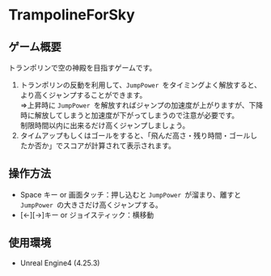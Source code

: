 # TrampolineForSky

## ゲーム概要
トランポリンで空の神殿を目指すゲームです。

1. トランポリンの反動を利用して、`JumpPower `をタイミングよく解放すると、より高くジャンプすることができます。  
  ⇒上昇時に `JumpPower `を解放すればジャンプの加速度が上がりますが、下降時に解放してしまうと加速度が下がってしまうので注意が必要です。  
  制限時間以内に出来るだけ高くジャンプしましょう。
1. タイムアップもしくはゴールをすると、「飛んだ高さ・残り時間・ゴールしたか否か」でスコアが計算されて表示されます。

## 操作方法
- Space キー or 画面タッチ：押し込むと `JumpPower `が溜まり、離すと `JumpPower `の大きさだけ高くジャンプする。 
- [←][→]キー or ジョイスティック：横移動

## 使用環境
- Unreal Engine4 (4.25.3)